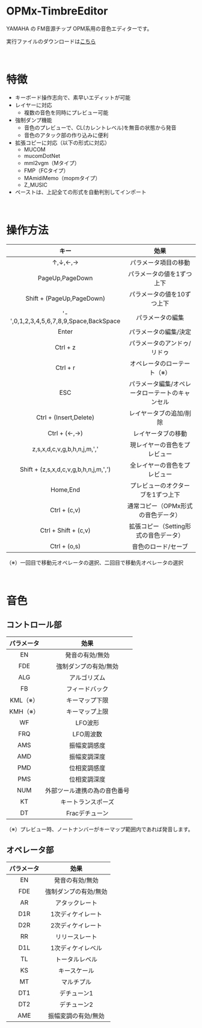 # OPMx-TimbreEditor
YAMAHA の FM音源チップ OPM系用の音色エディターです。

実行ファイルのダウンロードは[こちら](https://github.com/DM-88mkII/OPMx-TimbreEditor/blob/main/OPMx-TimbreEditor/x64/Release/OPMx-TimbreEditor.exe)  

<br>

# 特徴
* キーボード操作志向で、素早いエディットが可能
* レイヤーに対応
  * 複数の音色を同時にプレビュー可能
* 強制ダンプ機能
  * 音色のプレビューで、CL(カレントレベル)を無音の状態から発音
  * 音色のアタック部の作り込みに便利
* 拡張コピーに対応（以下の形式に対応）
  * MUCOM
  * mucomDotNet
  * mml2vgm（Mタイプ）
  * FMP（FCタイプ）
  * MAmidiMemo（mopmタイプ）
  * Z_MUSIC
* ペーストは、上記全ての形式を自動判別してインポート

<br>

# 操作方法
|キー|効果|
|:-:|:-:|
|↑,↓,←,→|パラメータ項目の移動|
|PageUp,PageDown|パラメータの値を1ずつ上下|
|Shift + (PageUp,PageDown)|パラメータの値を10ずつ上下|
|'-',0,1,2,3,4,5,6,7,8,9,Space,BackSpace|パラメータの編集|
|Enter|パラメータの編集/決定|
|Ctrl + z|パラメータのアンドゥ/リドゥ|
|Ctrl + r|オペレータのローテート（※）|
|ESC|パラメータ編集/オペレータローテートのキャンセル|
|Ctrl + (Insert,Delete)|レイヤータブの追加/削除|
|Ctrl + (←,→)|レイヤータブの移動|
|z,s,x,d,c,v,g,b,h,n,j,m,','|現レイヤーの音色をプレビュー|
|Shift + (z,s,x,d,c,v,g,b,h,n,j,m,',')|全レイヤーの音色をプレビュー|
|Home,End|プレビューのオクターブを1ずつ上下|
|Ctrl + (c,v)|通常コピー（OPMx形式の音色データ）|
|Ctrl + Shift + (c,v)|拡張コピー（Setting形式の音色データ）|
|Ctrl + (o,s)|音色のロード/セーブ|

（※）一回目で移動元オペレータの選択、二回目で移動先オペレータの選択

<br>

# 音色
## コントロール部
|パラメータ|効果|
|:-:|:-:|
|EN|発音の有効/無効|
|FDE|強制ダンプの有効/無効|
|ALG|アルゴリズム|
|FB|フィードバック|
|KML（※）|キーマップ下限|
|KMH（※）|キーマップ上限|
|WF|LFO波形|
|FRQ|LFO周波数|
|AMS|振幅変調感度|
|AMD|振幅変調深度|
|PMD|位相変調感度|
|PMS|位相変調深度|
|NUM|外部ツール連携の為の音色番号|
|KT|キートランスポーズ|
|DT|Fracデチューン|

（※）プレビュー時、ノートナンバーがキーマップ範囲内であれば発音します。

## オペレータ部
|パラメータ|効果|
|:-:|:-:|
|EN|発音の有効/無効|
|FDE|強制ダンプの有効/無効|
|AR|アタックレート|
|D1R|1次ディケイレート|
|D2R|2次ディケイレート|
|RR|リリースレート|
|D1L|1次ディケイレベル|
|TL|トータルレベル|
|KS|キースケール|
|MT|マルチプル|
|DT1|デチューン1|
|DT2|デチューン2|
|AME|振幅変調の有効/無効|
